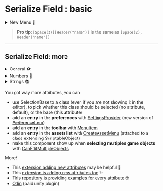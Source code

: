 # Serialize Field : basic

<details class="details-e">
<summary>New Menu 🚀</summary>

When clicking on "adding component", you got a list of menus such as "Audio", ... You can add a new menu here 🚀!

```cs
// this is a path, you can subfolders (=nested menus) with /
[AddComponentMenu("CubeMaster/Movement")]
public class MovementManager : MonoBehaviour {}
```

![Unity Serialize Field - New Menu1](_images/new_menu_1.png)
![Unity Serialize Field - New Menu2](_images/new_menu_2.png)
</details>

> **Pro tip**: `[Space(2)][Header("name")]` is the same as `[Space(2), Header("name")]`

<hr class="sl">

## Serialize Field: more

<details class="details-e">
<summary>General 🛠</summary>
<br>
<table class="table table-striped table-bordered border-dark">
<tr><th>Code</th><th>Editor/Description</th></tr>

<tr><td>

```cs
[HideInInspector] public float hide;
```
</td><td><br>

No field "hide".
</td></tr>

<tr><td>

```cs
[RequireComponent(typeof(Collider))]
// [RequireComponent(typeof(Collider), typeof(Rigidbody))]
public class SomeClass : MonoBehaviour {}
```
</td><td><br>

You can't add this class as a component of a game object, if this class does not have a collider.
</td></tr>

<tr><td>

```cs
[DisallowMultipleComponent]
public class SomeClass : MonoBehaviour {}
```
</td><td><br>

You can't have more than one instance of this component per game object.
</td></tr>

<tr><td>

```cs
[HelpURL("https://memorize.be/games")]
public class SomeClass : MonoBehaviour {}
```
</td><td><br>

You can set the link opened when clicking on the "?" mark, next to the 3 dots, to remove a component.
</td></tr>

<tr><td>

```cs
[ContextMenuItem("reset", "ResetIntWithMenuItem")] 
public int intWithMenuItem;
private void ResetIntWithMenuItem()
{
	intWithMenuItem = 12;
}
```
</td><td><br>

When using your left-click on a field, you can add fields in the context menu. If you want to add something for the class, check [ContextMenu](https://docs.unity3d.com/ScriptReference/ContextMenu.html).

![Attributes Unity - Context](attributes/context.png)
</td></tr>

<tr><td>

```cs
// using System; // for Serializable
[Serializable]
public class NestedClass // <=> struct
{
	public int nestedAttribute; 
}
[SerializeField] private NestedClass nestedClass;
```
</td><td><br>

You can make a dropdown nested inside your component, as other native components do. The class must be Serializable, then simply give the Serializable class as the type of the field.

![Attributes Unity - Nested](attributes/nested.png)
</td></tr>

<tr><td>

```cs
private enum Axis
{
	[InspectorName("X-axis")] X, 
	[InspectorName("Y-axis")] Y
}
[SerializeField] private Axis axis = Axis.X;
```
</td><td><br>

You can use this to rename the values of your enum in the inspector. It does not work for attributes 😭.

![Attributes Unity - InspectorName](attributes/InspectorName.png)

</td></tr>
</table>
</details>

<details class="details-e">
<summary>Numbers 🔢</summary>
<br>
<table class="table table-striped table-bordered border-dark">
<tr><th>Code</th><th>Editor/Description</th></tr>

<tr><td>

```cs
[Min(10)] public int speed = 15;
```
</td><td>

![Attributes Unity - min](attributes/min.png)

If the value is lower than min, then value = min.
</td></tr>

<tr><td>

```cs
[Range(0, 1)] public float volume;
```
</td><td><br>

![Attributes Unity - range](attributes/range.png)
</td></tr>

</table>
</details>

<details class="details-e">
<summary>Strings 📚</summary>
<br>
<table class="table table-striped table-bordered border-dark">
<tr><th>Code</th><th>Editor/Description</th></tr>

<tr><td>

```cs
[Multiline(2)] public string text = "";
```
</td><td><br>

![Attributes Unity - multiline](attributes/multiline.png)
</td></tr>

<tr><td>

```cs
// or [TextArea( minLines, maxLines )]
[TextArea] public string textarea = "";
```
</td><td><br>

![Attributes Unity - textarea](attributes/textarea.png)
</td></tr>

</table>
</details>

You got way more attributes, you can

* use [SelectionBase](https://docs.unity3d.com/ScriptReference/SelectionBaseAttribute.html) to a class (even if you are not showing it in the editor), to pick whether this class should be selected (no attribute, default), or the base (this attribute)
* add an **entry** in the **preferences** with [SettingsProvider](https://docs.unity3d.com/ScriptReference/SettingsProvider.html) (new version of [PreferenceItem](https://docs.unity3d.com/ScriptReference/PreferenceItem.html))
* add an **entry** in the **toolbar** with [MenuItem](https://docs.unity3d.com/ScriptReference/MenuItem.html)
* add an **entry** in the **assets list** with [CreateAssetMenu](https://docs.unity3d.com/ScriptReference/CreateAssetMenuAttribute.html) (attached to a class extending ScriptableObject)
* make this component show up when **selecting multiples game objects** with [CanEditMultipleObjects](https://docs.unity3d.com/ScriptReference/CanEditMultipleObjects.html)

More?

* This [extension adding new attributes](https://github.com/dbrizov/NaughtyAttributes) may be helpful 🚀
* This [extension is adding new attributes too](https://github.com/gasgiant/Markup-Attributes) ✨
* This [repository is providing examples for every attribute](https://github.com/LastAssertor/Unity-Attributes-Example) 🤓
* [Odin](https://assetstore.unity.com/packages/tools/utilities/odin-inspector-and-serializer-89041) (paid unity plugin)